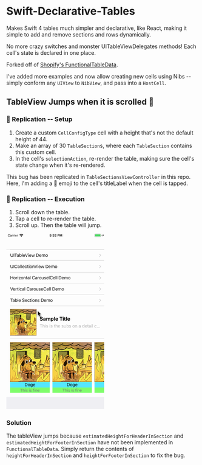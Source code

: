 # Swift-Declarative-Tables
Makes Swift 4 tables much simpler and declarative, like React, making it simple to add and remove sections and rows dynamically.

No more crazy switches and monster UITableViewDelegates methods! Each cell's state is declared in one place.

Forked off of [Shopify's FunctionalTableData](https://github.com/Shopify/FunctionalTableData). 

I've added more examples and now allow creating new cells using Nibs -- simply conform any `UIView` to `NibView`, and pass into a `HostCell`.

## TableView Jumps when it is scrolled 🐛
### 🐛 Replication -- Setup
1. Create a custom `CellConfigType` cell with a height that's not the default height of 44.
2. Make an array of 30 `TableSection`s, where each `TableSection` contains this custom cell.
3. In the cell's `selectionAction`, re-render the table, making sure the cell's state change when it's re-rendered.

This bug has been replicated in `TableSectionsViewController` in this repo. Here, I'm adding a 🐒 emoji to the cell's titleLabel when the cell is tapped.

### 🐛 Replication -- Execution
1. Scroll down the table.
2. Tap a cell to re-render the table.
3. Scroll up. Then the table will jump.

![Header Height Bug][buggif]

[buggif]: https://github.com/p-sun/Swift-Declarative-Tables/blob/table_skipping_issue/Issue.gif ""

### Solution
The tableView jumps because `estimatedHeightForHeaderInSection` and `estimatedHeightForFooterInSection` have not been implemented in `FunctionalTableData`. Simply return the contents of `heightForHeaderInSection` and `heightForFooterInSection` to fix the bug.
